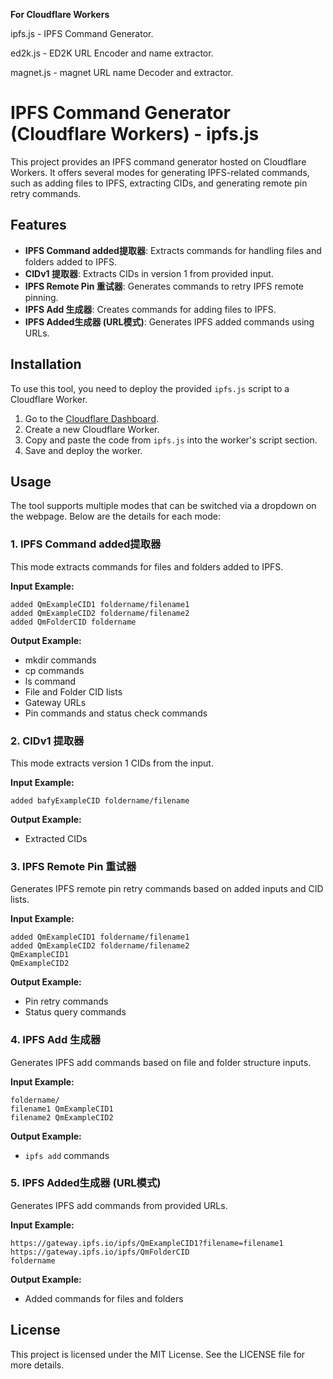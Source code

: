 **For Cloudflare Workers**

ipfs.js - IPFS Command Generator.

ed2k.js - ED2K URL Encoder and name extractor.

magnet.js - magnet URL name Decoder and extractor.




# IPFS Command Generator (Cloudflare Workers) - ipfs.js

This project provides an IPFS command generator hosted on Cloudflare Workers. It offers several modes for generating IPFS-related commands, such as adding files to IPFS, extracting CIDs, and generating remote pin retry commands.

## Features
- **IPFS Command added提取器**: Extracts commands for handling files and folders added to IPFS.
- **CIDv1 提取器**: Extracts CIDs in version 1 from provided input.
- **IPFS Remote Pin 重试器**: Generates commands to retry IPFS remote pinning.
- **IPFS Add 生成器**: Creates commands for adding files to IPFS.
- **IPFS Added生成器 (URL模式)**: Generates IPFS added commands using URLs.

## Installation

To use this tool, you need to deploy the provided `ipfs.js` script to a Cloudflare Worker. 

1. Go to the [Cloudflare Dashboard](https://dash.cloudflare.com/).
2. Create a new Cloudflare Worker.
3. Copy and paste the code from `ipfs.js` into the worker's script section.
4. Save and deploy the worker.

## Usage

The tool supports multiple modes that can be switched via a dropdown on the webpage. Below are the details for each mode:

### 1. IPFS Command added提取器
This mode extracts commands for files and folders added to IPFS.

**Input Example:**
```
added QmExampleCID1 foldername/filename1
added QmExampleCID2 foldername/filename2
added QmFolderCID foldername
```

**Output Example:**
- mkdir commands
- cp commands
- ls command
- File and Folder CID lists
- Gateway URLs
- Pin commands and status check commands

### 2. CIDv1 提取器
This mode extracts version 1 CIDs from the input.

**Input Example:**
```
added bafyExampleCID foldername/filename
```

**Output Example:**
- Extracted CIDs

### 3. IPFS Remote Pin 重试器
Generates IPFS remote pin retry commands based on added inputs and CID lists.

**Input Example:**
```
added QmExampleCID1 foldername/filename1
added QmExampleCID2 foldername/filename2
QmExampleCID1
QmExampleCID2
```

**Output Example:**
- Pin retry commands
- Status query commands

### 4. IPFS Add 生成器
Generates IPFS add commands based on file and folder structure inputs.

**Input Example:**
```
foldername/
filename1 QmExampleCID1
filename2 QmExampleCID2
```

**Output Example:**
- `ipfs add` commands

### 5. IPFS Added生成器 (URL模式)
Generates IPFS add commands from provided URLs.

**Input Example:**
```
https://gateway.ipfs.io/ipfs/QmExampleCID1?filename=filename1
https://gateway.ipfs.io/ipfs/QmFolderCID
foldername
```

**Output Example:**
- Added commands for files and folders

## License

This project is licensed under the MIT License. See the LICENSE file for more details.

